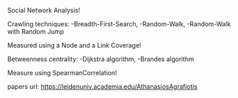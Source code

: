 Social Network Analysis!

Crawling techniques:
-Breadth-First-Search,
-Random-Walk,
-Random-Walk with Random Jump

Measured using a Node and a Link Coverage!


Betweenness centrality:
-Dijkstra algorithm,
-Brandes algorithm

Measure using SpearmanCorrelation!

papers url: https://leidenuniv.academia.edu/AthanasiosAgrafiotis
